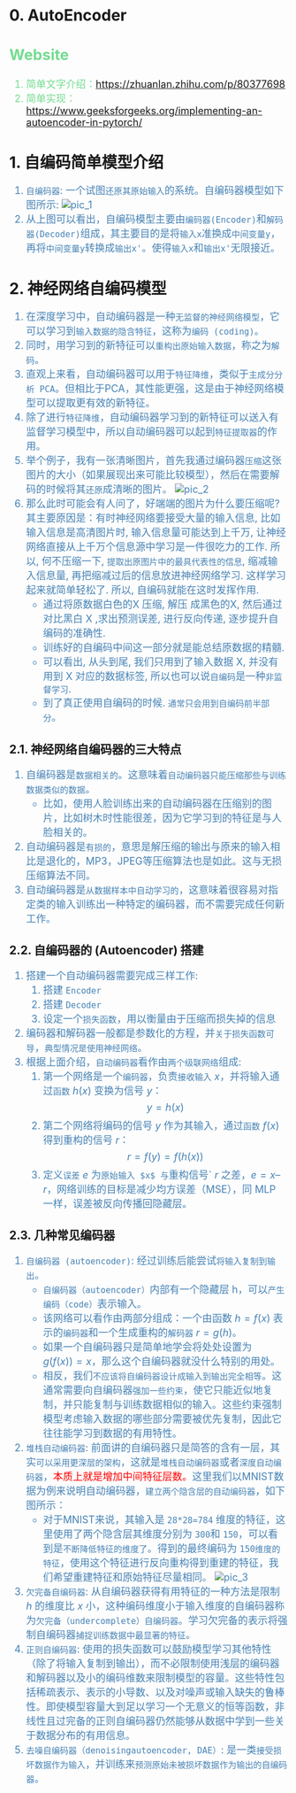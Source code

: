 # 0. AutoEncoder
<font color="#73DB90" size="4">

Website
-------
1. 简单文字介绍：https://zhuanlan.zhihu.com/p/80377698
2. 简单实现：https://www.geeksforgeeks.org/implementing-an-autoencoder-in-pytorch/

</font>


# 1. 自编码简单模型介绍
<font color="steelblue" size="4">

1. `自编码器`: 一个试图`还原其原始输入`的系统。自编码器模型如下图所示:
![pic_1](./pics/pic_1.jpeg)
2. 从上图可以看出，自编码模型主要由`编码器(Encoder)`和`解码器(Decoder)`组成，其主要目的是将`输入x`准换成`中间变量y`，再将`中间变量y`转换成`输出x'`。使得`输入x`和`输出x'`无限接近。

</font>


# 2. 神经网络自编码模型
<font color="steelblue" size="4">

1. 在深度学习中，自动编码器是一种`无监督的神经网络模型`，它可以学习到`输入数据的隐含特征`，这称为`编码 (coding)`。
2. 同时，用学习到的新特征可以`重构出原始输入数据`，称之为`解码`。
3. 直观上来看，自动编码器可以用于`特征降维`，类似于`主成分分析 PCA`。但相比于PCA，其性能更强，这是由于神经网络模型可以提取更有效的新特征。
4. 除了进行`特征降维`，自动编码器学习到的新特征可以送入有监督学习模型中，所以自动编码器可以起到`特征提取器`的作用。
5. 举个例子，我有一张清晰图片，首先我通过编码器`压缩`这张图片的大小（如果展现出来可能比较模型），然后在需要解码的时候将其`还原`成清晰的图片。
![pic_2](./pics/pic_2.webp)
6. 那么此时可能会有人问了，好端端的图片为什么要压缩呢?其主要原因是：有时神经网络要接受大量的输入信息, 比如输入信息是高清图片时, 输入信息量可能达到上千万, 让神经网络直接从上千万个信息源中学习是一件很吃力的工作. 所以, 何不压缩一下, `提取出原图片中的最具代表性的信息`, 缩减输入信息量, 再把缩减过后的信息放进神经网络学习. 这样学习起来就简单轻松了. 所以, 自编码就能在这时发挥作用. 
    - 通过将原数据白色的X 压缩, 解压 成黑色的X, 然后通过对比黑白 X ,求出预测误差, 进行反向传递, 逐步提升自编码的准确性. 
    - 训练好的自编码中间这一部分就是能总结原数据的精髓. 
    - 可以看出, 从头到尾, 我们只用到了输入数据 X, 并没有用到 X 对应的数据标签, 所以也可以说`自编码`是一种`非监督学习`. 
    - 到了真正使用自编码的时候. `通常只会用到自编码前半部分`。

</font>


## 2.1. 神经网络自编码器的三大特点
<font color="steelblue" size="4">

1. 自编码器是`数据相关的`。这意味着`自动编码器只能压缩那些与训练数据类似的数据`。
    - 比如，使用人脸训练出来的自动编码器在压缩别的图片，比如树木时性能很差，因为它学习到的特征是与人脸相关的。
2. 自动编码器是`有损的`，意思是解压缩的输出与原来的输入相比是退化的，MP3，JPEG等压缩算法也是如此。这与无损压缩算法不同。
3. 自动编码器是`从数据样本中自动学习的`，这意味着很容易对指定类的输入训练出一种特定的编码器，而不需要完成任何新工作。

</font>


## 2.2. 自编码器的 (Autoencoder) 搭建
<font color="steelblue" size="4">

1. 搭建一个自动编码器需要完成三样工作:
    1. 搭建 `Encoder`
    2. 搭建 `Decoder`
    3. 设定一个`损失函数`，用以衡量由于压缩而损失掉的信息
2. 编码器和解码器一般都是参数化的方程，并`关于损失函数可导`，`典型情况是使用神经网络`。
3. 根据上面介绍，`自动编码器`看作由`两个级联网络`组成:
    1. 第一个网络是一个`编码器`，负责`接收输入` $x$，并将输入通过`函数` $h(x)$ 变换为信号 $y$： $$y=h(x)$$
    2. 第二个网络将编码的信号 $y$ 作为其输入，通过`函数` $f(x)$ 得到重构的信号 $r$：$$r=f(y)=f(h(x))$$
    3. 定义`误差` $e$ 为`原始输入 $x$ 与`重构信号` $r$ 之差，$e=x–r$，网络训练的目标是减少均方误差（MSE），同 MLP 一样，误差被反向传播回隐藏层。

</font>


## 2.3. 几种常见编码器
<font color="steelblue" size="4">

1. `自编码器 (autoencoder)`: 经过训练后能尝试`将输入复制到输出`。
    - `自编码器（autoencoder）`内部有一个隐藏层 h，可以`产生编码（code）`表示输入。
    - 该网络可以看作由两部分组成：一个由函数 $h = f(x)$ 表示的`编码器`和一个生成重构的`解码器` $r = g(h)$。
    - 如果一个自编码器只是简单地学会将处处设置为 $g(f(x)) = x$，那么这个自编码器就没什么特别的用处。
    - 相反，我们`不应该将自编码器设计成输入到输出完全相等`。这通常需要向自编码器`强加一些约束`，使它只能近似地复制，并只能复制与训练数据相似的输入。这些约束强制模型考虑输入数据的哪些部分需要被优先复制，因此它往往能学习到数据的有用特性。
2. `堆栈自动编码器`: 前面讲的自编码器只是简答的含有一层，其实`可以采用更深层的架构`，这就是`堆栈自动编码器`或者`深度自动编码器`，<font color="red">本质上就是增加中间特征层数。</font>这里我们以MNIST数据为例来说明自动编码器，`建立两个隐含层的自动编码器`，如下图所示：
    - 对于MNIST来说，其输入是 `28*28=784` 维度的特征，这里使用了两个隐含层其维度分别为 `300`和 `150`，可以看到是`不断降低特征的维度了`。得到的最终编码为 `150维度的特征`，使用这个特征进行反向重构得到重建的特征，我们希望重建特征和原始特征尽量相同。
![pic_3](./pics/pic_3.jpeg)
3. `欠完备自编码器`: 从自编码器获得有用特征的一种方法是限制 $h$ 的维度比 $x$ 小，这种编码维度小于输入维度的自编码器称为`欠完备（undercomplete）自编码器`。学习欠完备的表示将强制自编码器`捕捉训练数据中最显著的特征`。
4. `正则自编码器`: 使用的损失函数可以鼓励模型学习其他特性（除了将输入复制到输出），而不必限制使用浅层的编码器和解码器以及小的编码维数来限制模型的容量。这些特性包括稀疏表示、表示的小导数、以及对噪声或输入缺失的鲁棒性。即使模型容量大到足以学习一个无意义的恒等函数，非线性且过完备的正则自编码器仍然能够从数据中学到一些关于数据分布的有用信息。
5. `去噪自编码器（denoisingautoencoder, DAE）`: 是一类`接受损坏数据作为输入`，并训练来`预测原始未被损坏数据作为输出的自编码器`。

</font>